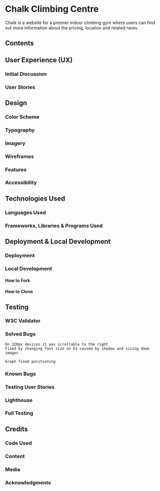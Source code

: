 # Chalk Climbing Centre

Chalk is a website for a premier indoor climbing gym where users can find out more information about the pricing, location and related news.


## Contents
## User Experience (UX)

### Initial Discussion
### User Stories


## Design

### Color Scheme
### Typography
### Imagery
### Wireframes
### Features
### Accessibility


## Technologies Used

### Languages Used
### Frameworks, Libraries & Programs Used

## Deployment & Local Development

### Deployment
### Local Development
#### How to Fork
#### How to Clone


## Testing

### W3C Validator
### Solved Bugs
    On 320px devices it was scrollable to the right
    Fixed by changing font size on h1 caused by shadow and sizing down images

    Graph fixed positioning
### Known Bugs
### Testing User Stories
### Lighthouse
### Full Testing



## Credits

### Code Used
### Content
### Media
### Acknowledgments